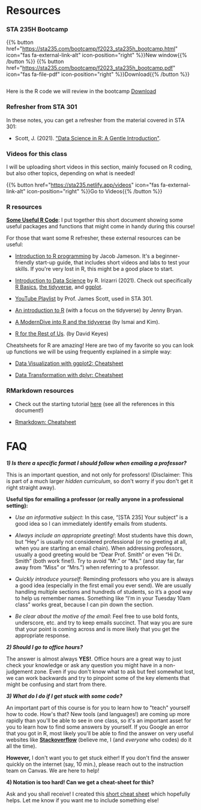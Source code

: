 ---
---
# Resources

### STA 235H Bootcamp

{{% button href="https://sta235.com/bootcamp/f2023_sta235h_bootcamp.html" icon="fas fa-external-link-alt" icon-position="right" %}}New window{{% /button %}} {{% button href="https://sta235.com/bootcamp/f2023_sta235h_bootcamp.pdf" icon="fas fa-file-pdf" icon-position="right" %}}Download{{% /button %}} 

<style>
.resp-container {
    position: relative;
    overflow: hidden;
    width: 50%;
    heigth: 28.125%;
/*    padding-top: 56.25%;*/
}

.testiframe {
    position: absolute;
    top: 0;
    left: 0;
    width: 100%;
    height: 100%;
    border: 0;
}
</style>

<div class="resp-container">
    <iframe class="testiframe" src="https://sta235.com/bootcamp/f2023_sta235h_bootcamp.html">
      Oops! Your browser doesn't support this.
    </iframe>
</div>

Here is the R code we will review in the bootcamp <a onclick="ga('send', 'event', 'External-Link','click','bootcamp','0','Link');" href="https://raw.githubusercontent.com/maibennett/sta235/main/exampleSite/content/bootcamp/code/sta235_bootcamp.R" target="_blank" class="btn btn-default">Download<i class="fas fa-code"></i></a>

### Refresher from STA 301

In these notes, you can get a refresher from the material covered in STA 301:

- Scott, J. (2021). ["Data Science in R: A Gentle Introduction"](https://bookdown.org/jgscott/DSGI/).

### Videos for this class

I will be uploading short videos in this section, mainly focused on R coding, but also other topics, depending on what is needed!

{{% button href="https://sta235.netlify.app/videos" icon="fas fa-external-link-alt" icon-position="right" %}}Go to Videos{{% /button %}}  

### R resources

[**Some Useful R Code**](https://sta235.netlify.app/UsefulRCode/STA235H_Useful_R_Code.html): I put together this short document showing some useful packages and functions that might come in handy during this course!

For those that want some R refresher, these external resources can be useful:

- [Introduction to R programming](https://jacobjameson.github.io/Intro%20R.html) by Jacob Jameson. It's a beginner-friendly start-up guide, that includes short videos and labs to test your skills. If you're very lost in R, this might be a good place to start. 

- [Introduction to Data Science](https://rafalab.github.io/dsbook/) by R. Irizarri (2021). Check out specifically [R Basics](https://rafalab.github.io/dsbook/r-basics.html), [the tidyverse](https://rafalab.github.io/dsbook/tidyverse.html), and [ggplot](https://rafalab.github.io/dsbook/ggplot2.html).

- [YouTube Playlist](https://youtube.com/playlist?list=PL8Yi9OGQMf2EFHkS8-n5AXuaFpD_rXdoA) by Prof. James Scott, used in STA 301.

- [An introduction to R](https://stat545.com/) (with a focus on the tidyverse) by Jenny Bryan.

- [A ModernDive into R and the tidyverse](https://moderndive.com/index.html) (by Ismai and Kim).

- [R for the Rest of Us](https://rfortherestofus.com/resources/). (by David Keyes)

Cheatsheets for R are amazing! Here are two of my favorite so you can look up functions we will be using frequently explained in a simple way:

- [Data Visualization with ggplot2: Cheatsheet](https://sta235.netlify.com/images/data-visualization.pdf)

- [Data Transformation with dplyr: Cheatsheet](https://sta235.netlify.com/images/data-transformation.pdf)


### RMarkdown resources

- Check out the starting tutorial [here](https://sta235.netlify.app/rmarkdown_tutorial/) (see all the references in this document!)

- [Rmarkdown: Cheatsheet](https://sta235.netlify.com/images/rmarkdown.pdf)


# FAQ

***1) Is there a specific format I should follow when emailing a professor?***

This is an important question, and not only for professors! (Disclaimer: This is part of a much larger *hidden curriculum*, so don't worry if you don't get it right straight away).

**Useful tips for emailing a professor (or really anyone in a professional setting):**

- *Use an informative subject*: In this case, “[STA 235] Your subject” is a good idea so I can immediately identify emails from students.

- *Always include an appropriate greeting!*: Most students have this down, but “Hey” is usually not considered professional (or no greeting at all, when you are starting an email chain). When addressing professors, usually a good greeting would be “Dear Prof. Smith” or even “Hi Dr. Smith” (both work fine!). Try to avoid “Mr.” or “Ms.” (and stay far, far away from “Miss” or “Mrs.”) when referring to a professor.

- *Quickly introduce yourself*: Reminding professors who you are is always a good idea (especially in the first email you ever send). We are usually handling multiple sections and hundreds of students, so it’s a good way to help us remember names. Something like “I’m in your Tuesday 10am class” works great, because I can pin down the section.

- *Be clear about the motive of the email*: Feel free to use bold fonts, underscore, etc. and try to keep emails succinct. That way you are sure that your point is coming across and is more likely that you get the appropriate response.


***2) Should I go to office hours?***

The answer is almost always **YES!**. Office hours are a great way to just check your knowledge or ask any question you might have in a non-judgement zone. Even if you don't know what to ask but feel somewhat lost, we can work backwards and try to pinpoint some of the key elements that might be confusing and start from there.  

***3) What do I do if I get stuck with some code?***

An important part of this course is for you to learn how to "teach" yourself how to code. How's that? New tools (and languages!) are coming up more rapidly than you'll be able to see in one class, so it's an important asset for you to learn how to find some answers by yourself. If you Google an error that you got in R, most likely you'll be able to find the answer on very useful websites like **[Stackoverflow](https://stackoverflow.com/)** (believe me, I (and *everyone* who codes) do it all the time). 

**However,** I don't want you to get stuck either! If you don't find the answer quickly on the internet (say, 10 min.), please reach out to the instruction team on Canvas. We are here to help!

**4) Notation is too hard! Can we get a cheat-sheet for this?**

Ask and you shall receive! I created this [short cheat sheet](https://sta235.netlify.app/notation_cheatsheet/) which hopefully helps. Let me know if you want me to include something else!
